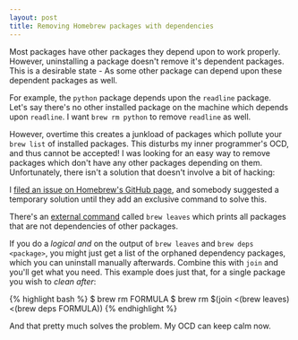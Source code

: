 ```yaml
---
layout: post
title: Removing Homebrew packages with dependencies
---
```


Most packages have other packages they depend upon to work properly. However, uninstalling a package doesn't remove it's dependent packages. This is a desirable state - As some other package can depend upon these dependent packages as well.

For example, the `python` package depends upon the `readline` package. Let's say there's no other installed package on the machine which depends upon `readline`. I want `brew rm python` to remove `readline` as well.

However, overtime this creates a junkload of packages which pollute your `brew list` of installed packages. This disturbs my inner programmer's OCD, and thus cannot be accepted! I was looking for an easy way to remove packages which don't have any other packages depending on them. Unfortunately, there isn't a solution that doesn't involve a bit of hacking:

I [filed an issue on Homebrew's GitHub page][1], and somebody suggested a temporary solution until they add an exclusive command to solve this.

There's an [external command][2] called `brew leaves` which prints all packages that are not dependencies of other packages.

If you do a *logical and* on the output of `brew leaves` and `brew deps <package>`, you might just get a list of the orphaned dependency packages, which you can uninstall manually afterwards. Combine this with `join` and you'll get what you need. This example does just that, for a single package you wish to *clean after*:

{% highlight bash %}
$ brew rm FORMULA
$ brew rm $(join <(brew leaves) <(brew deps FORMULA))
{% endhighlight %}

And that pretty much solves the problem. My OCD can keep calm now.


  [1]: https://github.com/mxcl/homebrew/issues/7465
  [2]: https://github.com/mxcl/homebrew/wiki/External-Commands#leaves
